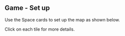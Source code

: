 ## Game - Set up

Use the Space cards to set up the map as shown below.

Click on each tile for more details.
